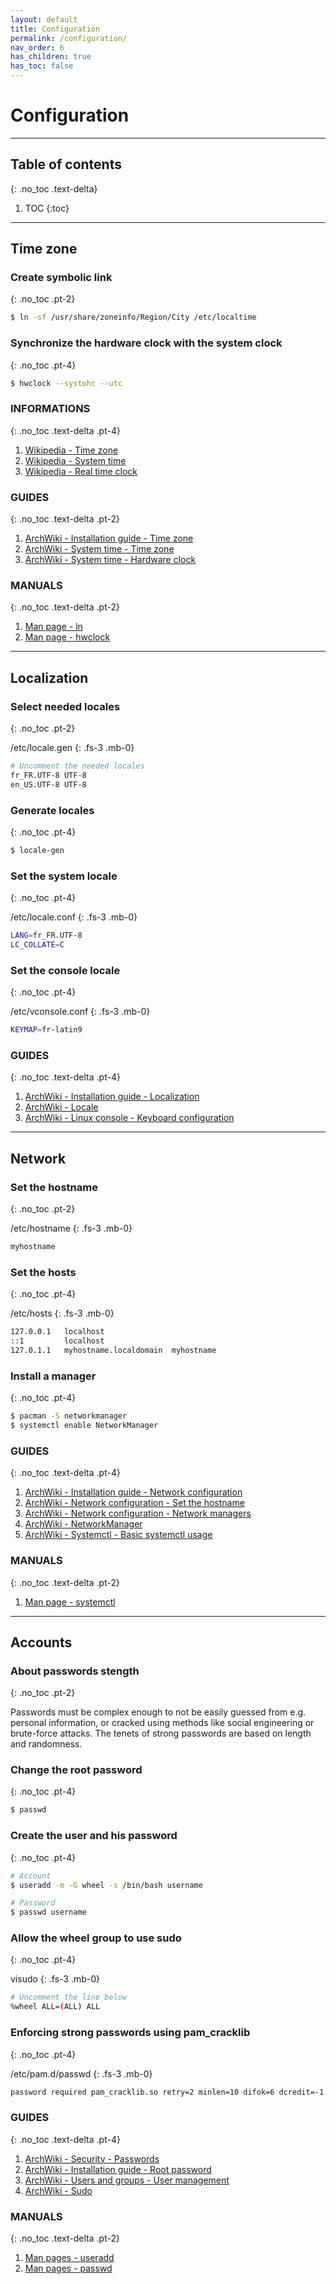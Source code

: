 ```yaml
---
layout: default
title: Configuration
permalink: /configuration/
nav_order: 6
has_children: true
has_toc: false
---
```


# Configuration

---

## Table of contents
{: .no_toc .text-delta}

1. TOC
{:toc}

---

## Time zone

### Create symbolic link
{: .no_toc .pt-2}

```bash
$ ln -sf /usr/share/zoneinfo/Region/City /etc/localtime
```

### Synchronize the hardware clock with the system clock
{: .no_toc .pt-4}

```bash
$ hwclock --systohc --utc
```

### INFORMATIONS
{: .no_toc .text-delta .pt-4}

1. [Wikipedia - Time zone](https://en.wikipedia.org/wiki/Time_zone)
1. [Wikipedia - System time](https://en.wikipedia.org/wiki/System_time)
1. [Wikipedia - Real time clock](https://en.wikipedia.org/wiki/Real-time_clock)

### GUIDES
{: .no_toc .text-delta .pt-2}

1. [ArchWiki - Installation guide - Time zone](https://wiki.archlinux.org/index.php/Installation_guide#Time_zone)
1. [ArchWiki - System time - Time zone](https://wiki.archlinux.org/index.php/System_time#Time_zone)
1. [ArchWiki - System time - Hardware clock](https://wiki.archlinux.org/index.php/System_time#Hardware_clock)

### MANUALS
{: .no_toc .text-delta .pt-2}

1. [Man page - ln](https://jlk.fjfi.cvut.cz/arch/manpages/man/core/coreutils/ln.1.en)
1. [Man page - hwclock](https://jlk.fjfi.cvut.cz/arch/manpages/man/hwclock.8)

---

## Localization

### Select needed locales
{: .no_toc .pt-2}

/etc/locale.gen
{: .fs-3 .mb-0}

```bash
# Uncomment the needed locales
fr_FR.UTF-8 UTF-8
en_US.UTF-8 UTF-8
```

### Generate locales
{: .no_toc .pt-4}

```bash
$ locale-gen
```

### Set the system locale
{: .no_toc .pt-4}

/etc/locale.conf
{: .fs-3 .mb-0}

```bash
LANG=fr_FR.UTF-8
LC_COLLATE=C
```

### Set the console locale
{: .no_toc .pt-4}

/etc/vconsole.conf
{: .fs-3 .mb-0}

```bash
KEYMAP=fr-latin9
```

### GUIDES
{: .no_toc .text-delta .pt-4}

1. [ArchWiki - Installation guide - Localization](https://wiki.archlinux.org/index.php/Installation_guide#Localization)
1. [ArchWiki - Locale](https://wiki.archlinux.org/index.php/Locale)
1. [ArchWiki - Linux console - Keyboard configuration](https://wiki.archlinux.org/index.php/Linux_console/Keyboard_configuration)

---

## Network

### Set the hostname
{: .no_toc .pt-2}

/etc/hostname
{: .fs-3 .mb-0}

```bash
myhostname
```

### Set the hosts
{: .no_toc .pt-4}

/etc/hosts
{: .fs-3 .mb-0}

```bash
127.0.0.1   localhost
::1         localhost
127.0.1.1   myhostname.localdomain	myhostname
```

### Install a manager
{: .no_toc .pt-4}

```bash
$ pacman -S networkmanager
$ systemctl enable NetworkManager
```

### GUIDES
{: .no_toc .text-delta .pt-4}

1. [ArchWiki - Installation guide - Network configuration](https://wiki.archlinux.org/index.php/Installation_guide#Network_configuration)
1. [ArchWiki - Network configuration - Set the hostname](https://wiki.archlinux.org/index.php/Network_configuration#Set_the_hostname)
1. [ArchWiki - Network configuration - Network managers](https://wiki.archlinux.org/index.php/Network_configuration#Network_managers)
1. [ArchWiki - NetworkManager](https://wiki.archlinux.org/index.php/NetworkManager)
1. [ArchWiki - Systemctl - Basic systemctl usage](https://wiki.archlinux.org/index.php/Systemd#Basic_systemctl_usage)

### MANUALS
{: .no_toc .text-delta .pt-2}

1. [Man page - systemctl](https://jlk.fjfi.cvut.cz/arch/manpages/man/core/systemd/systemctl.1.en)

---

## Accounts

### About passwords stength
{: .no_toc .pt-2}

Passwords must be complex enough to not be easily guessed from e.g. personal information, or cracked using methods like social engineering or brute-force attacks. The tenets of strong passwords are based on length and randomness.

### Change the root password
{: .no_toc .pt-4}

```bash
$ passwd
```

### Create the user and his password
{: .no_toc .pt-4}

```bash
# Account
$ useradd -m -G wheel -s /bin/bash username

# Password
$ passwd username
```

### Allow the wheel group to use sudo
{: .no_toc .pt-4}

visudo
{: .fs-3 .mb-0}

```bash
# Uncomment the line below
%wheel ALL=(ALL) ALL
```

### Enforcing strong passwords using pam_cracklib
{: .no_toc .pt-4}

/etc/pam.d/passwd
{: .fs-3 .mb-0}

```bash
password required pam_cracklib.so retry=2 minlen=10 difok=6 dcredit=-1 ucredit=-1 ocredit=-1 lcredit=-1
```

### GUIDES
{: .no_toc .text-delta .pt-4}

1. [ArchWiki - Security - Passwords](https://wiki.archlinux.org/index.php/Security#Passwords)
1. [ArchWiki - Installation guide - Root password](https://wiki.archlinux.org/index.php/Installation_guide#Root_password)
1. [ArchWiki - Users and groups - User management](https://wiki.archlinux.org/index.php/Users_and_groups#User_management)
1. [ArchWiki - Sudo](https://wiki.archlinux.org/index.php/Sudo)

### MANUALS
{: .no_toc .text-delta .pt-2}

1. [Man pages - useradd](https://jlk.fjfi.cvut.cz/arch/manpages/man/core/shadow/useradd.8.en)
1. [Man pages - passwd](https://jlk.fjfi.cvut.cz/arch/manpages/man/core/shadow/passwd.1.en)
